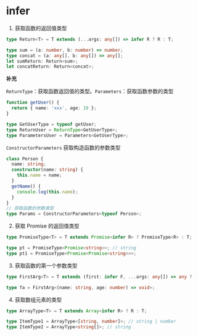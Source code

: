 # infer

1. 获取函数的返回值类型

```ts
type Return<T> = T extends (...args: any[]) => infer R ? R : T;

type sum = (a: number, b: number) => number;
type concat = (a: any[], b: any[]) => any[];
let sumReturn: Return<sum>;
let concatReturn: Return<concat>;
```

**补充**

`ReturnType`：获取函数返回值的类型。`Parameters`：获取函数参数的类型

```ts
function getUser() {
  return { name: 'xxx', age: 10 };
}

type GetUserType = typeof getUser;
type ReturnUser = ReturnType<GetUserType>;
type ParametersUser = Parameters<GetUserType>;
```

`ConstructorParameters` 获取构造函数的参数类型

```ts
class Person {
  name: string;
  constructor(name: string) {
    this.name = name;
  }
  getName() {
    console.log(this.name);
  }
}
// 获取函数的参数类型
type Params = ConstructorParameters<typeof Person>;
```

2. 获取 Promise 的返回值类型

```ts
type PromiseType<T> = T extends Promise<infer R> ? PromiseType<R> : T;

type pt = PromiseType<Promise<string>>; // string
type pt1 = PromiseType<Promise<Promise<string>>>;
```

3. 获取函数的第一个参数类型

```ts
type FirstArg<T> = T extends (first: infer F, ...args: any[]) => any ? F : T;

type fa = FirstArg<(name: string, age: number) => void>;
```

4. 获取数组元素的类型

```ts
type ArrayType<T> = T extends Array<infer R> ? R : T;

type ItemType1 = ArrayType<[string, number]>; // string | number
type ItemType2 = ArrayType<string[]>; // string
```
